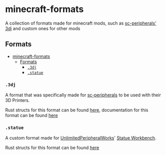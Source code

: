 # minecraft-formats
 A collection of formats made for minecraft mods, such as [sc-peripherals' 3dj](https://docs.sc3.io/features/sc-peripherals.html#_3dj-format) and custom ones for other mods

## Formats
- [minecraft-formats](#minecraft-formats)
  - [Formats](#formats)
    - [`.3dj`](#3dj)
    - [`.statue`](#statue)

### `.3dj`
A format that was specifically made for [sc-peripherals](https://modrinth.com/mod/sc-peripherals) to be used with their 3D Printers.

Rust structs for this format can be found [here](./src/formats/printer.rs), documentation for this format can be found [here](https://docs.sc3.io/features/sc-peripherals.html#_3dj-format)

### `.statue`
A custom format made for [UnlimitedPeripheralWorks](https://modrinth.com/mod/unlimitedperipheralworks)' [Statue Workbench](https://docs.siredvin.site/UnlimitedPeripheralWorks/peripherals/statue_workbench/).

Rust structs for this format can be found [here](./src/formats/statue.rs)
